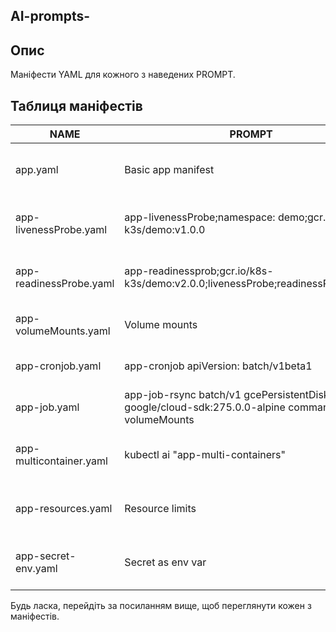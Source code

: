## AI-prompts-

## Опис

Маніфести YAML для кожного з наведених PROMPT.

## Таблиця маніфестів

| NAME                     | PROMPT              | DESCRIPTION                                 | EXAMPLE                                                    |
|--------------------------|---------------------|---------------------------------------------|------------------------------------------------------------|
| app.yaml                 | Basic app manifest  | Manifest defining a basic application.      | [Example](./yaml/app.yaml)                                |
| app-livenessProbe.yaml    |    app-livenessProbe;namespace: demo;gcr.io/k8s-k3s/demo:v1.0.0   | Manifest demonstrating a liveness probe.   | [Example](./yaml/app-livenessProbe.yaml)                   |
| app-readinessProbe.yaml   | app-readinessprob;gcr.io/k8s-k3s/demo:v2.0.0;livenessProbe;readinessProbe;ports     | Manifest showing a readiness probe.         | [Example](./yaml/app-readinessProbe.yaml)                  |
| app-volumeMounts.yaml     | Volume mounts       | Manifest with volume mount configurations.  | [Example](./yaml/app-volumeMounts.yaml)                    |
| app-cronjob.yaml          | app-cronjob apiVersion: batch/v1beta1             | Manifest defining a cron job.               | [Example](./yaml/app-cronjob.yaml)                         |
| app-job.yaml              | app-job-rsync batch/v1 gcePersistentDisk image google/cloud-sdk:275.0.0-alpine command -/bin/sh volumeMounts                 | Manifest for running a one-off job.         | [Example](./yaml/app-job.yaml)                             |
| app-multicontainer.yaml   | kubectl ai "app-multi-containers" | Manifest for a multi-container application. | [Example](./yaml/app-multicontainer.yaml)                  |
| app-resources.yaml        | Resource limits     | Manifest demonstrating resource limits.     | [Example](./yaml/app-resources.yaml)                       |
| app-secret-env.yaml       | Secret as env var   | Manifest using secrets as environment vars. | [Example](./yaml/app-secret-env.yaml)                      |

Будь ласка, перейдіть за посиланням вище, щоб переглянути кожен з маніфестів.